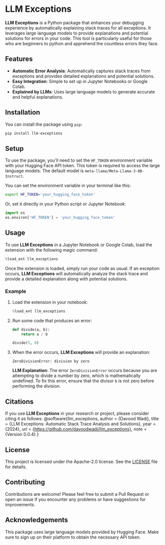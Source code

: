 # LLM Exceptions

**LLM Exceptions** is a Python package that enhances your debugging experience by automatically explaining stack traces for all exceptions. It leverages large language models to provide explanations and potential solutions for errors in your code. This tool is particularly useful for those who are beginners to python and apprehend the countless errors they face.

## Features

- **Automatic Error Analysis**: Automatically captures stack traces from exceptions and provides detailed explanations and potential solutions.
- **Easy Integration**: Simple to set up in Jupyter Notebooks or Google Colab.
- **Explained by LLMs**: Uses large language models to generate accurate and helpful explanations.

## Installation

You can install the package using `pip`:

```bash
pip install llm-exceptions
```

## Setup

To use the package, you'll need to set the `HF_TOKEN` environment variable with your Hugging Face API token. This token is required to access the large language models. The default model is `meta-llama/Meta-Llama-3-8B-Instruct`.

You can set the environment variable in your terminal like this:

```bash
export HF_TOKEN='your_hugging_face_token'
```

Or, set it directly in your Python script or Jupyter Notebook:

```python
import os
os.environ['HF_TOKEN'] = 'your_hugging_face_token'
```

## Usage

To use **LLM Exceptions** in a Jupyter Notebook or Google Colab, load the extension with the following magic command:

```python
%load_ext llm_exceptions
```

Once the extension is loaded, simply run your code as usual. If an exception occurs, **LLM Exceptions** will automatically analyze the stack trace and provide a detailed explanation along with potential solutions.

### Example

1. Load the extension in your notebook:

   ```python
   %load_ext llm_exceptions
   ```

2. Run some code that produces an error:

   ```python
   def divide(a, b):
       return a / b

   divide(5, 0)
   ```

3. When the error occurs, **LLM Exceptions** will provide an explanation:

   ```
   ZeroDivisionError: division by zero
   ```

   **LLM Explanation**:
   The error `ZeroDivisionError` occurs because you are attempting to divide a number by zero, which is mathematically undefined. To fix this error, ensure that the divisor `b` is not zero before performing the division.

## Citations

If you use **LLM Exceptions** in your research or project, please consider citing it as follows:
@software{llm_exceptions,
author = {Davood Wadi},
title = {LLM Exceptions: Automatic Stack Trace Analysis and Solutions},
year = {2024},
url = {https://github.com/davoodwadi/llm_exceptions},
note = {Version 0.0.4}
}

## License

This project is licensed under the Apache-2.0 license. See the [LICENSE](LICENSE) file for details.

## Contributing

Contributions are welcome! Please feel free to submit a Pull Request or open an issue if you encounter any problems or have suggestions for improvements.

## Acknowledgements

This package uses large language models provided by Hugging Face. Make sure to sign up on their platform to obtain the necessary API token.
